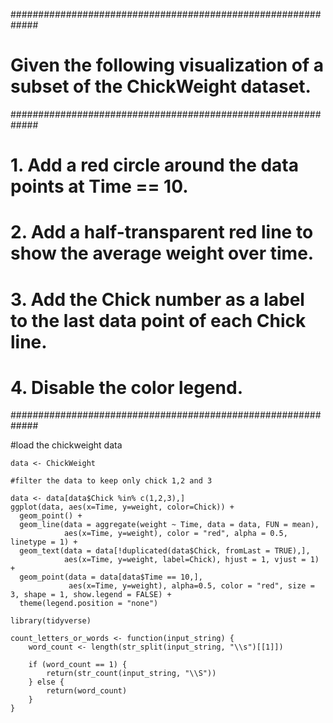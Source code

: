 #############################################################
# Given the following visualization of a subset of the ChickWeight dataset.
#############################################################
# 1. Add a red circle around the data points at Time == 10.
# 2. Add a half-transparent red line to show the average weight over time.
# 3. Add the Chick number as a label to the last data point of each Chick line.
# 4. Disable the color legend.
#############################################################

#load the chickweight data

```{r}
data <- ChickWeight

#filter the data to keep only chick 1,2 and 3

data <- data[data$Chick %in% c(1,2,3),]
ggplot(data, aes(x=Time, y=weight, color=Chick)) + 
  geom_point() + 
  geom_line(data = aggregate(weight ~ Time, data = data, FUN = mean), 
            aes(x=Time, y=weight), color = "red", alpha = 0.5, linetype = 1) + 
  geom_text(data = data[!duplicated(data$Chick, fromLast = TRUE),], 
            aes(x=Time, y=weight, label=Chick), hjust = 1, vjust = 1) + 
  geom_point(data = data[data$Time == 10,], 
             aes(x=Time, y=weight), alpha=0.5, color = "red", size = 3, shape = 1, show.legend = FALSE) + 
  theme(legend.position = "none")

```

```{r}
library(tidyverse)

count_letters_or_words <- function(input_string) {
    word_count <- length(str_split(input_string, "\\s")[[1]])
    
    if (word_count == 1) {
        return(str_count(input_string, "\\S"))
    } else {
        return(word_count)
    }
}

```
